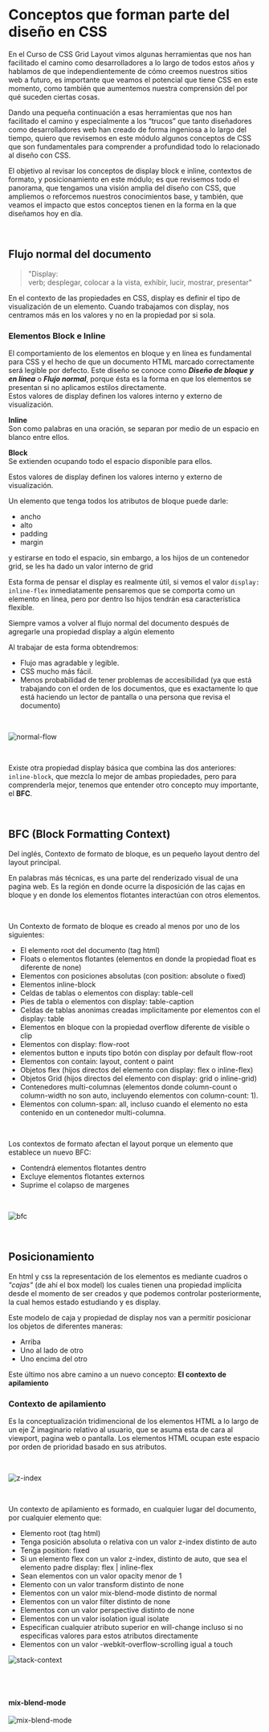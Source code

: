 # Conceptos que forman parte del diseño en CSS

En el Curso de CSS Grid Layout vimos algunas herramientas que nos han facilitado el camino como desarrolladores a lo largo de todos estos años y hablamos de que independientemente de cómo creemos nuestros sitios web a futuro, es importante que veamos el potencial que tiene CSS en este momento, como también que aumentemos nuestra comprensión del por qué suceden ciertas cosas.

Dando una pequeña continuación a esas herramientas que nos han facilitado el camino y especialmente a los “trucos” que tanto diseñadores como desarrolladores web han creado de forma ingeniosa a lo largo del tiempo, quiero que revisemos en este módulo algunos conceptos de CSS que son fundamentales para comprender a profundidad todo lo relacionado al diseño con CSS.

El objetivo al revisar los conceptos de display block e inline, contextos de formato, y posicionamiento en este módulo; es que revisemos todo el panorama, que tengamos una visión amplia del diseño con CSS, que ampliemos o reforcemos nuestros conocimientos base, y también, que veamos el impacto que estos conceptos tienen en la forma en la que diseñamos hoy en día.

<br>

## Flujo normal del documento

> "Display:  
> verb; desplegar, colocar a la vista, exhibir, lucir, mostrar, presentar"

En el contexto de las propiedades en CSS, display es definir el tipo de visualización de un elemento. Cuando trabajamos con display, nos centramos más en los valores y no en la propiedad por si sola.

### Elementos Block e Inline
El comportamiento de los elementos en bloque y en línea es fundamental para CSS y el hecho de que un documento HTML marcado correctamente será legible por defecto. Este diseño se conoce como ***Diseño de bloque y en línea*** o ***Flujo normal***, porque ésta es la forma en que los elementos se presentan si no aplicamos estilos directamente.  
Estos valores de display definen los valores interno y externo de visualización.  

**Inline**  
Son como palabras en una oración, se separan por medio de un espacio en blanco entre ellos.

**Block**  
Se extienden ocupando todo el espacio disponible para ellos.

Estos valores de display definen los valores interno y externo de visualización.  

Un elemento que tenga todos los atributos de bloque puede darle:

- ancho
- alto
- padding
- margin

y estirarse en todo el espacio, sin embargo, a los hijos de un contenedor grid, se les ha dado un valor interno de grid


Esta forma de pensar el display es realmente útil, si vemos el valor `display: inline-flex` inmediatamente pensaremos que se comporta como un elemento en línea, pero por dentro lso hijos tendrán esa característica flexible.

Siempre vamos a volver al flujo normal del documento después de agregarle una propiedad display a algún elemento

Al trabajar de esta forma obtendremos:

- Flujo mas agradable y legible.
- CSS mucho más fácil.
- Menos probabilidad de tener problemas de accesibilidad (ya que está trabajando con el orden de los documentos, que es exactamente lo que está haciendo un lector de pantalla o una persona que revisa el documento)


<br>

![normal-flow](./assets/images/normal-flow.png)

<br>

Existe otra propiedad display básica que combina las dos anteriores: `inline-block`, que mezcla lo mejor de ambas propiedades, pero para comprenderla mejor, tenemos que entender otro concepto muy importante, el **BFC**.

<br>

## BFC (Block Formatting Context)
Del inglés, Contexto de formato de bloque, es un pequeño layout dentro del layout principal.

En palabras más técnicas, es una parte del renderizado visual de una pagina web. Es la región en donde ocurre la disposición de las cajas en bloque y en donde los elementos flotantes interactúan con otros elementos.

<br>

Un Contexto de formato de bloque es creado al menos por uno de los siguientes:

- El elemento root del documento (tag html)
- Floats o elementos flotantes (elementos en donde la propiedad float es diferente de none)
- Elementos con posiciones absolutas (con position: absolute o fixed)
- Elementos inline-block
- Celdas de tablas o elementos con display: table-cell
- Pies de tabla o elementos con display: table-caption
- Celdas de tablas anonimas creadas implicitamente por elementos con el display: table
- Elementos en bloque con la propiedad overflow diferente de visible o clip
- Elementos con display: flow-root
- elementos button e inputs tipo botón con display por default flow-root
- Elementos con contain: layout, content o paint
- Objetos flex (hijos directos del elemento con display: flex o inline-flex)
- Objetos Grid (hijos directos del elemento con display: grid o inline-grid)
- Contenedores multi-columnas (elementos donde column-count o column-width no son auto, incluyendo elementos con column-count: 1).
- Elementos con column-span: all, incluso cuando el elemento no esta contenido en un contenedor multi-columna.

<br>

Los contextos de formato afectan el layout porque un elemento que establece un nuevo BFC:

- Contendrá elementos flotantes dentro
- Excluye elementos flotantes externos
- Suprime el colapso de margenes

<br>

![bfc](./assets/images/bfc.png)

<br>

## Posicionamiento

En html y css la representación de los elementos es mediante cuadros o *"cajas"* (de ahí el box model) los cuales tienen una propiedad implícita desde el momento de ser creados y que podemos controlar posteriormente, la cual hemos estado estudiando y es display.

Este modelo de caja y propiedad de display nos van a permitir posicionar los objetos de diferentes maneras:

- Arriba
- Uno al lado de otro
- Uno encima del otro

Este último nos abre camino a un nuevo concepto: **El contexto de apilamiento**

### Contexto de apilamiento

Es la conceptualización tridimencional de los elementos HTML a lo largo de un eje Z imaginario relativo al usuario, que se asuma esta de cara al viewport, pagina web o pantalla. Los elementos HTML ocupan este espacio por orden de prioridad basado en sus atributos.

<br>

![z-index](./assets/images/z-index.png)

<br>

Un contexto de apilamiento es formado, en cualquier lugar del documento, por cualquier elemento que:

- Elemento root (tag html)
- Tenga posición absoluta o relativa con un valor z-index distinto de auto
- Tenga position: fixed
- Si un elemento flex con un valor z-index, distinto de auto, que sea el elemento padre display: flex | inline-flex
- Sean elementos con un valor opacity menor de 1
- Elemento con un valor transform distinto de none
- Elementos con un valor mix-blend-mode distinto de normal
- Elementos con un valor filter distinto de none
- Elementos con un valor perspective distinto de none
- Elementos con un valor isolation igual isolate
- Especifican cualquier atributo superior en will-change incluso si no especificas valores para estos atributos directamente
- Elementos con un valor -webkit-overflow-scrolling igual a touch

![stack-context](./assets/images/stack-context.png)

<br>
<br>

#### mix-blend-mode

![mix-blend-mode](./assets/images/mix-blend-mode.png)